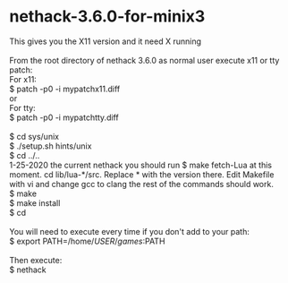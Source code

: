# nethack-3.6.0-for-minix3
This gives you the X11 version and it need X running <br />
<br />
From the root directory of nethack 3.6.0 as normal user execute x11 or tty patch: <br />
For x11: <br />
$ patch -p0 -i mypatchx11.diff <br />
or <br />
For tty: <br />
$ patch -p0 -i mypatchtty.diff <br />
<br />
$ cd sys/unix <br />
$ ./setup.sh hints/unix <br />
$ cd ../.. <br />
1-25-2020 the current nethack you should run $ make fetch-Lua at this moment.  cd lib/lua-*/src.  Replace * with the version there.  Edit Makefile with vi and change gcc to clang the rest of the commands should work. <br />
$ make <br />
$ make install <br />
$ cd <br />
<br />
You will need to execute every time if you don't add to your path: <br />
$ export PATH=/home/$USER/games:$PATH <br />
<br />
Then execute: <br />
$ nethack <br />

